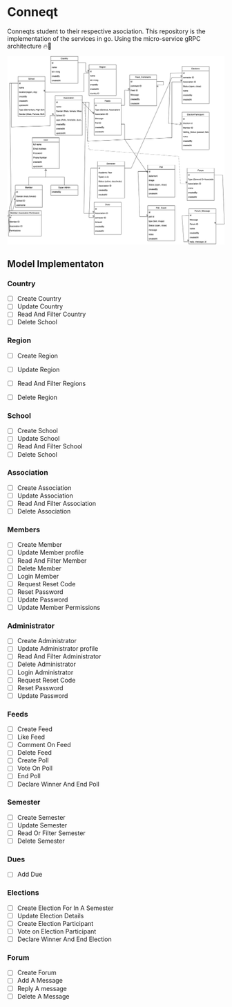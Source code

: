 # Conneqt
Conneqts student to their respective asociation. This repository is the implementation of the services in go. Using the micro-service gRPC architecture 🔥🤗

![Erd Diagram](https://github.com/Bendomey/Conneqt/blob/main/erd.png?raw=true)

## Model Implementaton

### Country
- [ ] Create Country
- [ ] Update Country
- [ ] Read And Filter Country
- [ ] Delete School

### Region
- [ ] Create Region
- [ ] Update Region
- [ ] Read And Filter Regions
- [ ] Delete Region


### School
- [ ] Create School
- [ ] Update School
- [ ] Read And Filter School
- [ ] Delete School

### Association
- [ ] Create Association
- [ ] Update Association
- [ ] Read And Filter Association
- [ ] Delete Association

### Members
- [ ] Create Member
- [ ] Update Member profile
- [ ] Read And Filter Member
- [ ] Delete Member
- [ ] Login Member
- [ ] Request Reset Code
- [ ] Reset Password
- [ ] Update Password
- [ ] Update Member Permissions

### Administrator
- [ ] Create Administrator
- [ ] Update Administrator profile
- [ ] Read And Filter Administrator
- [ ] Delete Administrator
- [ ] Login Administrator
- [ ] Request Reset Code
- [ ] Reset Password
- [ ] Update Password

### Feeds
- [ ] Create Feed
- [ ] Like Feed
- [ ] Comment On Feed
- [ ] Delete Feed
- [ ] Create Poll
- [ ] Vote On Poll
- [ ] End Poll
- [ ] Declare Winner And End Poll

### Semester
- [ ] Create Semester
- [ ] Update Semester
- [ ] Read Or Filter Semester
- [ ] Delete Semester

### Dues
- [ ] Add Due

### Elections
- [ ] Create Election For In A Semester
- [ ] Update Election Details
- [ ] Create Election Participant
- [ ] Vote on Election Participant
- [ ] Declare Winner And End Election

### Forum
- [ ] Create Forum
- [ ] Add A Message
- [ ] Reply A message
- [ ] Delete A Message
